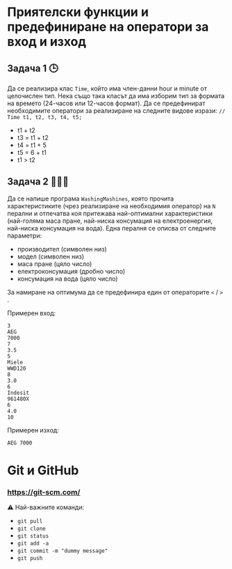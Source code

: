 # Приятелски функции и предефиниране на оператори за вход и изход

## Задача 1 :clock3:
Да се реализира клас `Time`, който има член-данни hour и minute от целочислен тип. Нека също така класът да има изборим тип за формата на времето (24-часов или 12-часов формат). Да се предефинират необходимите оператори за реализиране на следните видове изрази: ```// Time t1, t2, t3, t4, t5;```

* t1 + t2
* t3 = t1 + t2
* t4 = t1 + 5
* t5 = 6 + t1
* t1 > t2

## Задача 2 :basket::tshirt::jeans:
Да се напише програма `WashingMashines`, която прочита характеристиките (чрез реализиране на необходимия оператор) на `N` перални и отпечатва коя притежава най-оптимални характеристики (най-голяма маса пране, най-ниска консумация на електроенергия, най-ниска консумация на вода). Една пералня се описва от следните параметри:  		

- производител (символен низ)
- модел (символен низ)
- маса пране (цяло число)
- електроконсумация (дробно число)
- консумация на вода (цяло число)

За намиране на оптимума да се предефинира един от операторите `<` / `>` .

Примерен вход:
```
3
AEG
7000
7
3.5
5
Miele
WWD120
8
3.0
6
Indesit
961480X
6
4.0
10
```

Примерен изход:
```
AEG 7000
```

# Git и GitHub
### https://git-scm.com/

:warning: Най-важните команди: 

* `git pull`
* `git clone`
* `git status`
* `git add -a`
* `git commit -m "dummy message"`
* `git push`